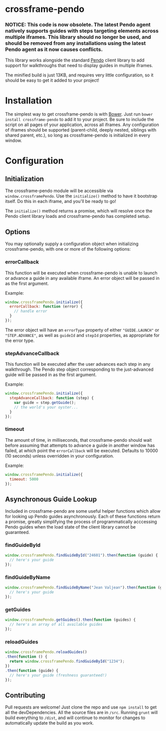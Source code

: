 # crossframe-pendo

### NOTICE: This code is now obsolete. The latest Pendo agent natively supports guides with steps targeting elements across multiple iframes. This library should no longer be used, and should be removed from any installations using the latest Pendo agent as it now causes conflicts.

This library works alongside the standard [Pendo](http://pendo.io) client library to add support for walkthroughs that need to display guides in multiple iframes.

The minified build is just 13KB, and requires very little configuration, so it should be easy to get it added to your project!

# Installation

The simplest way to get crossframe-pendo is with [Bower](http://bower.io). Just run `bower install crossframe-pendo` to add it to your project. Be sure to include the script on all pages of your application, across all iframes. Any configuration of iframes should be supported (parent-child, deeply nested, siblings with shared parent, etc.), so long as crossframe-pendo is initialized in every window.

# Configuration

## Initialization

The crossframe-pendo module will be accessible via `window.crossframePendo`. Use the `initialize()` method to have it bootstrap itself. Do this in each iframe, and you'll be ready to go!

The `initialize()` method returns a promise, which will resolve once the Pendo client library loads and crossframe-pendo has completed setup.

## Options

You may optionally supply a configuration object when initializing crossframe-pendo, with one or more of the following options:

### errorCallback

This function will be executed when crossframe-pendo is unable to launch or advance a guide in any available iframe. An error object will be passed in as the first argument.

Example:

```javascript
window.crossframePendo.initialize({
  errorCallback: function (error) {
  	// handle error
  }
});
```

The error object will have an `errorType` property of either `"GUIDE.LAUNCH"` or `"STEP.ADVANCE"`, as well as `guideId` and `stepId` properties, as appropriate for the error type.

### stepAdvanceCallback

This function will be executed after the user advances each step in any walkthrough. The Pendo step object corresponding to the just-advanced guide will be passed in as the first argument.

Example:

```javascript
window.crossframePendo.initialize({
  stepAdvanceCallback: function (step) {
    var guide = step.getGuide();
    // the world's your oyster...
  }
});
```

### timeout

The amount of time, in milliseconds, that crossframe-pendo should wait before assuming that attempts to advance a guide in another window has failed, at which point the `errorCallback` will be executed. Defaults to 10000 (10 seconds) unless overridden in your configuration.

Example:

```javascript
window.crossframePendo.initialize({
  timeout: 5000
});
```

## Asynchronous Guide Lookup

Included in crossframe-pendo are some useful helper functions which allow for looking up Pendo guides asynchronously. Each of these functions return a promise, greatly simplifying the process of programmatically acccessing Pendo guides when the load state of the client library cannot be guaranteed.

### findGuideById

```javascript
window.crossframePendo.findGuideById("24601").then(function (guide) {
  // here's your guide
});
```

### findGuideByName

```javascript
window.crossframePendo.findGuideByName("Jean Valjean").then(function (guide) {
  // here's your guide
});
```

### getGuides

```javascript
window.crossframePendo.getGuides().then(function (guides) {
  // here's an array of all available guides
});
```

### reloadGuides

```javascript
window.crossframePendo.reloadGuides()
.then(function () {
  return window.crossframePendo.findGuideById("1234");
})
.then(function (guide) {
  // here's your guide (freshness guaranteed!)
});
```

## Contributing

Pull requests are welcome! Just clone the repo and use `npm install` to get all the devDependencies. All the source files are in `/src`. Running `grunt` will build everything to `/dist`, and will continue to monitor for changes to automatically update the build as you work.
